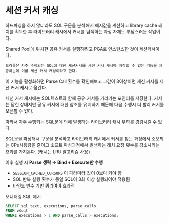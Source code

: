 # 세션 커서 캐싱

하드파싱을 하지 않더라도 SQL 구문을 분석해서 해시값을 계산하고 library cache 래치를 획득한 후 라이브러리 캐시에서 커서를 탐색하는 과정 자체도 부담스러운 작업이다.

Shared Pool에 위치한 공유 커서를 실행하려고 PGA로 인스턴스한 것이 세션커서이다.

`오라클은 자주 수행되는 SQL에 대한 세션커서를 세션 커서 캐시에 저장할 수 있는 기능을 제공하는데 이를 세션 커서 캐싱이라고 한다.`

이 기능을 활성화하면 Parse Call 횟수를 확인해보고 그값이 3이상이면 세션 커서를 세션 커서 캐시로 옮긴다.

세션 커서 캐시에는 SQL텍스트와 함께 공유 커서를 가리키는 포인터를 저장한다. 커서는 닫힌 상태지만 공유 커서에 대한 참조를 유지하기 때문에 다음 수행시 더 빨리 커서를 오픈할 수 있다.

따라서 자주 수행되는 SQL문에 의해 발생하는 라이브러리 캐시 부하를 경감시킬 수 있다

SQL문을 파싱해서 구문을 분석하고 라이브러리 캐시에서 커서를 찾는 과정에서 소모되는 CPu사용량을 줄이고 소프트 파싱과정에서 발생하는 래치 요청 횟수를 감소시키는 효과를 가져온다. (캐시는 LRU 알고리즘 사용)

이후 실행 시 **Parse 생략 → Bind + Execute만 수행**

-   `SESSION_CACHED_CURSORS` 이 파라미터 값이 0보다 커야 함
-   SQL 반복 실행 횟수가 동일 SQL이 3회 이상 실행되어야 적용됨
-   바인드 변수 기반 쿼리여야 효과적

모니터링 SQL 예시

```sql
SELECT sql_text, executions, parse_calls
FROM v$sql
WHERE executions > 1 AND parse_calls > executions;

```
